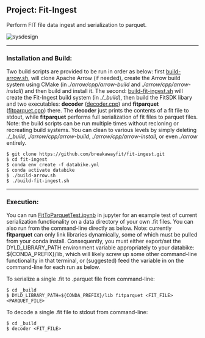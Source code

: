 ## Project: Fit-Ingest

Perform FIT file data ingest and serialization to parquet.

![sysdesign](https://github.com/breakawayfit/fit-ingest/blob/main/sysdesign_v1.jpg)

___

### Installation and Build:

Two build scripts are provided to be run in order as below: first [build-arrow.sh](https://github.com/breakawayfit/fit-ingest/blob/main/build-arrow.sh), will clone Apache Arrow (if needed), create the Arrow build system using CMake (in *./arrow/cpp/arrow-build* and *./arrow/cpp/arrow-install*) and then build and install it. The second: [build-fit-ingest.sh](https://github.com/breakawayfit/fit-ingest/blob/main/build-fit-ingest.sh) will create the Fit-Ingest build system (in *./_build*), then build the FitSDK libary and two executables: **decoder** ([decoder.cpp](https://github.com/breakawayfit/fit-ingest/blob/main/decode.cpp)) and **fitparquet** ([fitparquet.cpp](https://github.com/breakawayfit/fit-ingest/blob/main/fitparquet.cpp)) there. The **decoder** just prints the contents of a fit file to stdout, while **fitparquet** performs full serialization of fit files to parquet files. Note: the build scripts can be run multiple times without recloning or recreating build systems. You can clean to various levels by simply deleting *./_build*, *./arrow/cpp/arrow-build*, *./arrow/cpp/arrow-install*, or even *./arrow* entirely.

```
$ git clone https://github.com/breakawayfit/fit-ingest.git
$ cd fit-ingest
$ conda env create -f databike.yml
$ conda activate databike
$ ./build-arrow.sh
$ ./build-fit-ingest.sh
```
___

### Execution:

You can run [FitToParquetTest.ipynb](https://github.com/breakawayfit/fit-ingest/blob/main/FitToParquetTest.ipynb) in jupyter for an example test of current serialization functionality on a data directory of your own .fit files. You can also run from the command-line directly as below. Note: currently **fitparquet** can only link libraries dynamically, some of which must be pulled from your conda install. Consequently, you must either export/set the DYLD_LIBRARY_PATH environment variable appropriately to your databike: ${CONDA_PREFIX}/lib, which will likely screw up some other command-line functionality in that terminal, or (suggested) feed the variable in on the command-line for each run as below. 

To serialize a single .fit to .parquet file from command-line:
```
$ cd _build
$ DYLD_LIBRARY_PATH=${CONDA_PREFIX}/lib fitparquet <FIT_FILE> <PARQUET_FILE>
```

To decode a single .fit file to stdout from command-line:
```
$ cd _build
$ decoder <FIT_FILE>
```
